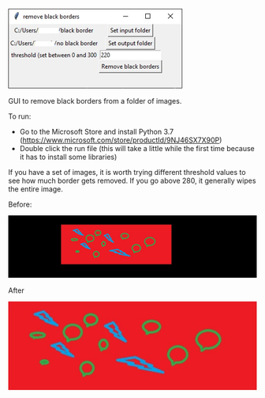 ![](screenshot.jpg)

GUI to remove black borders from a
folder of images.

To run:
* Go to the Microsoft Store and install Python 3.7 (https://www.microsoft.com/store/productId/9NJ46SX7X90P)
* Double click the run file (this will take a little while 
  the first time because it has to install some libraries)
  
If you have a set of images, it is worth trying different threshold values to see how much 
border gets removed. If you go above 280, it generally wipes the entire image.
  
Before:

![](with_border.jpg)

After

![](without_border.jpg)
